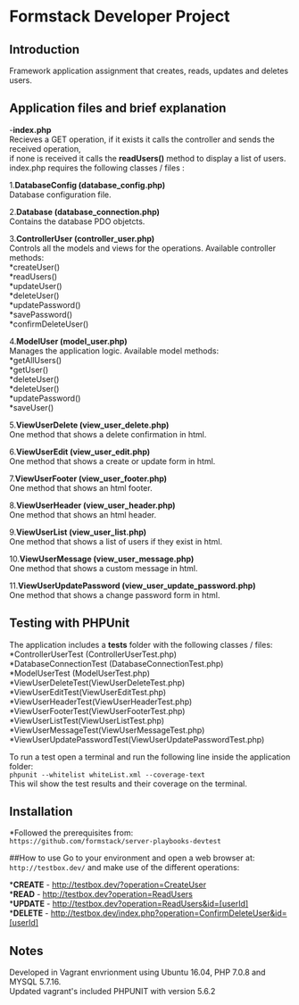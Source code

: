 # Formstack Developer Project

## Introduction
Framework application assignment that  creates, reads, updates and deletes users.

## Application files and brief explanation
-__index.php__ <br />
Recieves a GET operation, if it exists it calls the controller and sends the received operation, 
<br />if none is received it calls the __readUsers()__ method to display a list of users.<br>index.php requires the following classes / files :

1.__DatabaseConfig (database_config.php)__ <br />
Database configuration file.


2.__Database (database_connection.php)__ <br />
 Contains the database PDO objetcts. 


3.__ControllerUser (controller_user.php)__ <br /> 
Controls all the models and views for the operations.
Available controller methods:<br />
  *createUser()<br />
  *readUsers()<br />
  *updateUser()<br />
  *deleteUser()<br />
  *updatePassword()<br />
  *savePassword()<br />
  *confirmDeleteUser()<br />

4.__ModelUser (model_user.php)__ <br /> 
Manages the application logic.
Available model methods:<br />
  *getAllUsers()<br />
  *getUser()<br />
  *deleteUser()<br />
  *deleteUser()<br />
  *updatePassword()<br />
  *saveUser()<br />  
  
5.__ViewUserDelete (view_user_delete.php)__<br />
One method that shows a delete confirmation in html.

6.__ViewUserEdit (view_user_edit.php)__<br />
One method that shows a create or update form in html.

7.__ViewUserFooter (view_user_footer.php)__<br />
One method that shows an html footer.

8.__ViewUserHeader (view_user_header.php)__<br />
One method that shows an html header.

9.__ViewUserList (view_user_list.php)__<br />
One method that shows a list of users if they exist in html.

10.__ViewUserMessage (view_user_message.php)__<br />
One method that shows a custom message in html.

11.__ViewUserUpdatePassword (view_user_update_password.php)__<br />
One method that shows a change password form in html.

## Testing with PHPUnit
The application includes a __tests__ folder with the following classes / files:<br />
*ControllerUserTest (ControllerUserTest.php)<br />
*DatabaseConnectionTest (DatabaseConnectionTest.php)<br />
*ModelUserTest (ModelUserTest.php)<br />
*ViewUserDeleteTest(ViewUserDeleteTest.php)<br />
*ViewUserEditTest(ViewUserEditTest.php)<br /> 
*ViewUserHeaderTest(ViewUserHeaderTest.php)<br /> 
*ViewUserFooterTest(ViewUserFooterTest.php) <br /> 
*ViewUserListTest(ViewUserListTest.php) <br /> 
*ViewUserMessageTest(ViewUserMessageTest.php)<br /> 
*ViewUserUpdatePasswordTest(ViewUserUpdatePasswordTest.php)<br /> 

To run a test open a terminal and run the following line inside the application folder:<br /> 
`phpunit --whitelist whiteList.xml --coverage-text`<br />
This wil show the test results and their coverage on the terminal.



## Installation
*Followed the prerequisites from:<br />
`https://github.com/formstack/server-playbooks-devtest`

##How to use
Go to your environment and open a web browser at: `http://testbox.dev/`
and make use of the different operations:

*__CREATE__ - http://testbox.dev/?operation=CreateUser<br />
*__READ__   - http://testbox.dev?operation=ReadUsers<br />
*__UPDATE__ - http://testbox.dev?operation=ReadUsers&id=[userId]<br />
*__DELETE__ - http://testbox.dev/index.php?operation=ConfirmDeleteUser&id=[userId]<br />


## Notes
Developed in Vagrant envrionment using Ubuntu 16.04, PHP 7.0.8 and MYSQL 5.7.16.<br />
Updated vagrant's included PHPUNIT with version 5.6.2




